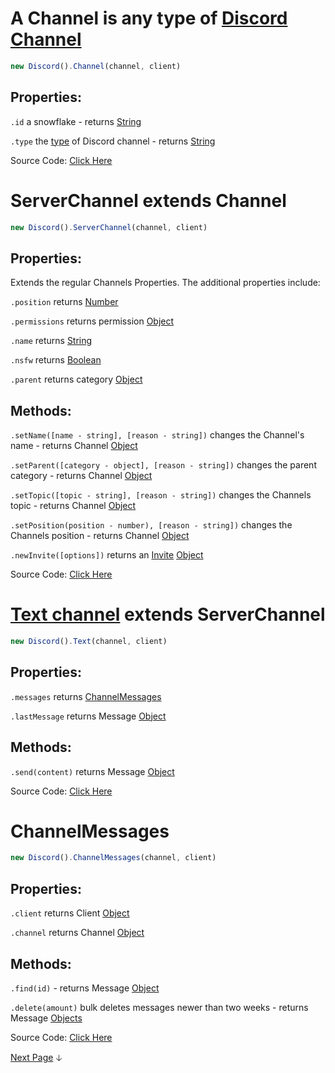 # A Channel is any type of [Discord Channel](https://discord.com/developers/docs/resources/channel) 
```js
new Discord().Channel(channel, client)
```

## Properties:

`.id` a snowflake - returns [String](https://javascript.info/types#string)

`.type` the [type](https://discord.com/developers/docs/resources/channel#channel-object-channel-types) of Discord channel - returns [String](https://javascript.info/types#string)

Source Code: [Click Here](https://github.com/discordjslib/discordjslib/tree/main/lib/Classes/Channel/Channel.js)

# ServerChannel extends Channel
```js
new Discord().ServerChannel(channel, client)
```

## Properties:

Extends the regular Channels Properties. The additional properties include:

`.position` returns [Number](https://javascript.info/types#number)

`.permissions` returns permission [Object](https://javascript.info/object)

`.name` returns [String](https://javascript.info/types#string)

`.nsfw` returns [Boolean](https://javascript.info/types#boolean-logical-type)

`.parent` returns category [Object](https://javascript.info/object)


## Methods: 

`.setName([name - string], [reason - string])` changes the Channel's name - returns Channel [Object](https://javascript.info/object)

`.setParent([category - object], [reason - string])` changes the parent category - returns Channel [Object](https://javascript.info/object)

`.setTopic([topic - string], [reason - string])` changes the Channels topic - returns Channel [Object](https://javascript.info/object)

`.setPosition(position - number), [reason - string])` changes the Channels position - returns Channel [Object](https://javascript.info/object)

`.newInvite([options])` returns an [Invite](https://github.com/discordjslib/discordjslib/blob/main/Documentation/Classes/Guild.md#a-guildinvite-is-a-discord-invite) [Object](https://javascript.info/object)


Source Code: [Click Here](https://github.com/discordjslib/discordjslib/tree/main/lib/Classes/Channel/ServerChannel.js)


# [Text channel](https://discord.com/developers/docs/resources/channel#channel-object-channel-types) extends ServerChannel
```js
new Discord().Text(channel, client)
```

## Properties:

`.messages` returns [ChannelMessages]() 

`.lastMessage` returns Message [Object](https://javascript.info/object)

## Methods: 

`.send(content)` returns Message [Object](https://javascript.info/object)

Source Code: [Click Here](https://github.com/discordjslib/discordjslib/tree/main/lib/Classes/Channel/Text.js)

# ChannelMessages
```js
new Discord().ChannelMessages(channel, client)
```

## Properties:

`.client` returns Client [Object](https://javascript.info/object)

`.channel` returns Channel [Object](https://javascript.info/object)

## Methods:

`.find(id)` - returns Message [Object](https://javascript.info/object)

`.delete(amount)` bulk deletes messages newer than two weeks - returns Message [Objects](https://javascript.info/object)


Source Code: [Click Here](https://github.com/discordjslib/discordjslib/blob/main/lib/Classes/Channel/ChannelMessages.js)


[Next Page](https://github.com/discordjslib/discordjslib/blob/main/Documentation/Classes/Client.md) 🡣
